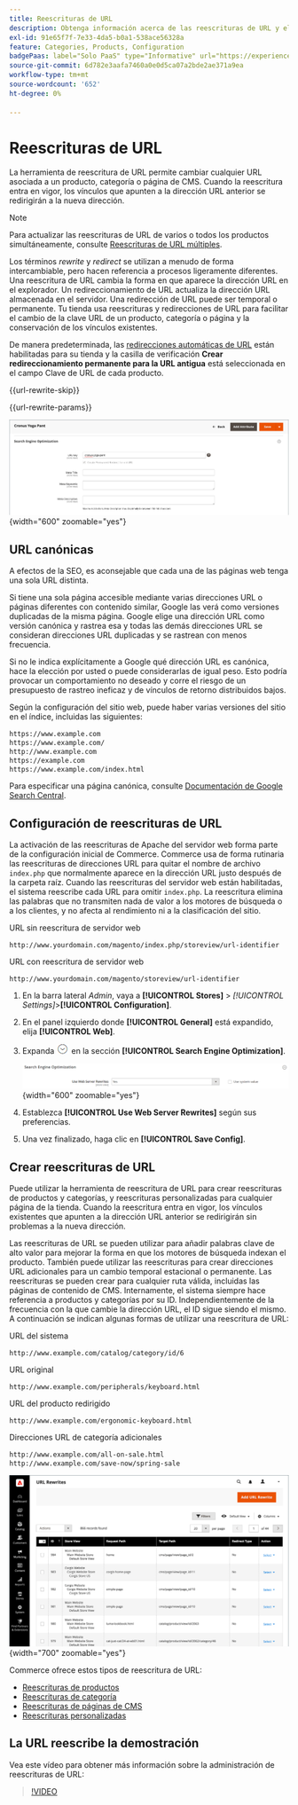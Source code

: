 ```yaml
---
title: Reescrituras de URL
description: Obtenga información acerca de las reescrituras de URL y el uso de la herramienta de reescritura de URL de Commerce para cambiar las URL asociadas a una página de producto, categoría o CMS.
exl-id: 91e65f7f-7e33-4da5-b0a1-538ace56328a
feature: Categories, Products, Configuration
badgePaas: label="Solo PaaS" type="Informative" url="https://experienceleague.adobe.com/es/docs/commerce/user-guides/product-solutions" tooltip="Se aplica solo a proyectos de Adobe Commerce en la nube (infraestructura PaaS administrada por Adobe) y a proyectos locales."
source-git-commit: 6d782e3aafa7460a0e0d5ca07a2bde2ae371a9ea
workflow-type: tm+mt
source-wordcount: '652'
ht-degree: 0%

---
```


# Reescrituras de URL

La herramienta de reescritura de URL permite cambiar cualquier URL asociada a un producto, categoría o página de CMS. Cuando la reescritura entra en vigor, los vínculos que apunten a la dirección URL anterior se redirigirán a la nueva dirección.

>[!NOTE]
>
>Para actualizar las reescrituras de URL de varios o todos los productos simultáneamente, consulte [Reescrituras de URL múltiples](url-rewrite-product.md#multiple-url-rewrites).

Los términos _rewrite_ y _redirect_ se utilizan a menudo de forma intercambiable, pero hacen referencia a procesos ligeramente diferentes. Una reescritura de URL cambia la forma en que aparece la dirección URL en el explorador. Un redireccionamiento de URL actualiza la dirección URL almacenada en el servidor. Una redirección de URL puede ser temporal o permanente. Tu tienda usa reescrituras y redirecciones de URL para facilitar el cambio de la clave URL de un producto, categoría o página y la conservación de los vínculos existentes.

De manera predeterminada, las [redirecciones automáticas de URL](url-redirect-product-automatic.md) están habilitadas para su tienda y la casilla de verificación **Crear redireccionamiento permanente para la URL antigua** está seleccionada en el campo Clave de URL de cada producto.

{{url-rewrite-skip}}

{{url-rewrite-params}}

![Optimización del motor de búsqueda: crear redirección de URL permanente](./assets/product-search-engine-optimization-create-permanent-redirect.png){width="600" zoomable="yes"}

## URL canónicas

A efectos de la SEO, es aconsejable que cada una de las páginas web tenga una sola URL distinta.

Si tiene una sola página accesible mediante varias direcciones URL o páginas diferentes con contenido similar, Google las verá como versiones duplicadas de la misma página. Google elige una dirección URL como versión canónica y rastrea esa y todas las demás direcciones URL se consideran direcciones URL duplicadas y se rastrean con menos frecuencia.

Si no le indica explícitamente a Google qué dirección URL es canónica, hace la elección por usted o puede considerarlas de igual peso. Esto podría provocar un comportamiento no deseado y corre el riesgo de un presupuesto de rastreo ineficaz y de vínculos de retorno distribuidos bajos.

Según la configuración del sitio web, puede haber varias versiones del sitio en el índice, incluidas las siguientes:

    https://www.example.com
    https://www.example.com/
    http://www.example.com
    https://example.com
    https://www.example.com/index.html

Para especificar una página canónica, consulte [Documentación de Google Search Central](https://developers.google.com/search/docs/crawling-indexing/consolidate-duplicate-urls).

## Configuración de reescrituras de URL

La activación de las reescrituras de Apache del servidor web forma parte de la configuración inicial de Commerce. Commerce usa de forma rutinaria las reescrituras de direcciones URL para quitar el nombre de archivo `index.php` que normalmente aparece en la dirección URL justo después de la carpeta raíz. Cuando las reescrituras del servidor web están habilitadas, el sistema reescribe cada URL para omitir `index.php`. La reescritura elimina las palabras que no transmiten nada de valor a los motores de búsqueda o a los clientes, y no afecta al rendimiento ni a la clasificación del sitio.

URL sin reescritura de servidor web

    http://www.yourdomain.com/magento/index.php/storeview/url-identifier

URL con reescritura de servidor web

    http://www.yourdomain.com/magento/storeview/url-identifier

1. En la barra lateral _Admin_, vaya a **[!UICONTROL Stores]** > _[!UICONTROL Settings]_>**[!UICONTROL Configuration]**.

1. En el panel izquierdo donde **[!UICONTROL General]** está expandido, elija **[!UICONTROL Web]**.

1. Expanda ![Selector de expansión](../assets/icon-display-expand.png) en la sección **[!UICONTROL Search Engine Optimization]**.

   ![Configuración general: optimización del motor de búsqueda web](../configuration-reference/general/assets/web-search-engine-optimization.png){width="600" zoomable="yes"}

1. Establezca **[!UICONTROL Use Web Server Rewrites]** según sus preferencias.

1. Una vez finalizado, haga clic en **[!UICONTROL Save Config]**.

## Crear reescrituras de URL

Puede utilizar la herramienta de reescritura de URL para crear reescrituras de productos y categorías, y reescrituras personalizadas para cualquier página de la tienda. Cuando la reescritura entra en vigor, los vínculos existentes que apunten a la dirección URL anterior se redirigirán sin problemas a la nueva dirección.

Las reescrituras de URL se pueden utilizar para añadir palabras clave de alto valor para mejorar la forma en que los motores de búsqueda indexan el producto. También puede utilizar las reescrituras para crear direcciones URL adicionales para un cambio temporal estacional o permanente. Las reescrituras se pueden crear para cualquier ruta válida, incluidas las páginas de contenido de CMS. Internamente, el sistema siempre hace referencia a productos y categorías por su ID. Independientemente de la frecuencia con la que cambie la dirección URL, el ID sigue siendo el mismo. A continuación se indican algunas formas de utilizar una reescritura de URL:

URL del sistema

    http://www.example.com/catalog/category/id/6

URL original

    http://www.example.com/peripherals/keyboard.html

URL del producto redirigido

    http://www.example.com/ergonomic-keyboard.html

Direcciones URL de categoría adicionales

    http://www.example.com/all-on-sale.html
    http://www.example.com/save-now/spring-sale

![La URL reescribe la cuadrícula](./assets/url-rewrites.png){width="700" zoomable="yes"}

Commerce ofrece estos tipos de reescritura de URL:

* [Reescrituras de productos](url-rewrite-product.md)
* [Reescrituras de categoría](url-rewrite-category.md)
* [Reescrituras de páginas de CMS](url-rewrite-cms-page.md)
* [Reescrituras personalizadas](url-rewrite-custom.md)

## La URL reescribe la demostración

Vea este vídeo para obtener más información sobre la administración de reescrituras de URL:

>[!VIDEO](https://video.tv.adobe.com/v/343751?quality=12&learn=on)
